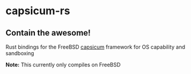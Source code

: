 # capsicum-rs

## Contain the awesome!

Rust bindings for the FreeBSD [capsicum](https://www.freebsd.org/cgi/man.cgi?query=capsicum)
framework for OS capability and sandboxing

**Note:** This currently only compiles on FreeBSD

